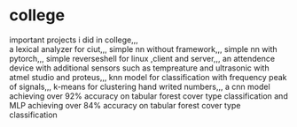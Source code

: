 # college
important projects i did in college,,,  
a lexical analyzer for ciut,,,
simple nn without framework,,,
simple nn with pytorch,,,
simple reverseshell for linux ,client and server,,,
an attendence device with additional sensors such as tempreature and ultrasonic with atmel studio and proteus,,,
knn model for classification with frequency peak of signals,,,
k-means for clustering hand writed numbers,,,
a cnn model  achieving over 92% accuracy on tabular forest cover type classification and MLP achieving over 84% accuracy on tabular forest cover type classification
